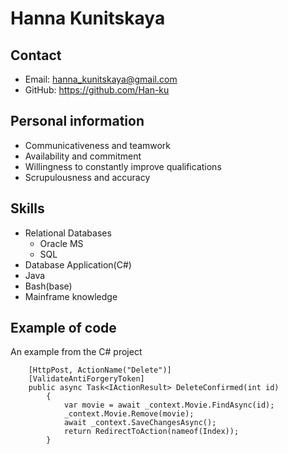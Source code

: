 # **Hanna Kunitskaya**

## Contact
* Email: hanna_kunitskaya@gmail.com
* GitHub: <https://github.com/Han-ku>

## Personal information
* Communicativeness and teamwork
* Availability and commitment
* Willingness to constantly improve qualifications
* Scrupulousness and accuracy

## Skills
* Relational Databases
  * Oracle MS
  * SQL
* Database Application(C#)
* Java
* Bash(base)
* Mainframe knowledge

## Example of code
An example from the C# project
```
    [HttpPost, ActionName("Delete")]
    [ValidateAntiForgeryToken]
    public async Task<IActionResult> DeleteConfirmed(int id)
        {
            var movie = await _context.Movie.FindAsync(id);
            _context.Movie.Remove(movie);
            await _context.SaveChangesAsync();
            return RedirectToAction(nameof(Index));
        }
```


